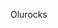 Olurocks




<!---
olurocks/olurocks is a ✨ special ✨ repository because its `README.md` (this file) appears on your GitHub profile.
You can click the Preview link to take a look at your changes.
--->
